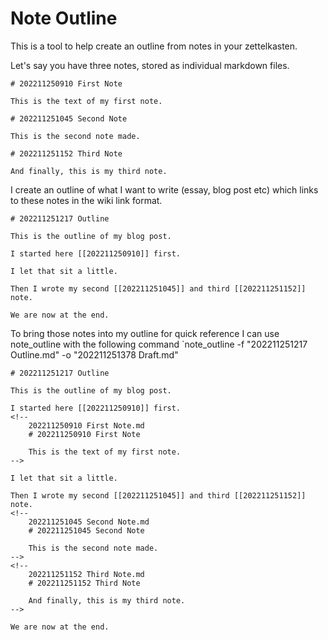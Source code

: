 # Note Outline

This is a tool to help create an outline from notes in your zettelkasten. 

Let's say you have three notes, stored as individual markdown files.

```202211250910 First Note.md
# 202211250910 First Note

This is the text of my first note.
```

```202211251045 Second Note.md
# 202211251045 Second Note

This is the second note made.
```

```202211251152 Third Note.md
# 202211251152 Third Note

And finally, this is my third note.
```

I create an outline of what I want to write (essay, blog post etc) which links to these notes in the wiki link format.

```202211251217 Outline.md
# 202211251217 Outline

This is the outline of my blog post.

I started here [[202211250910]] first.

I let that sit a little.

Then I wrote my second [[202211251045]] and third [[202211251152]] note.

We are now at the end.
```

To bring those notes into my outline for quick reference I can use note_outline with the following command `note_outline -f "202211251217 Outline.md" -o "202211251378 Draft.md"

```202211251378 Draft.md
# 202211251217 Outline

This is the outline of my blog post.

I started here [[202211250910]] first.
<!--
    202211250910 First Note.md
    # 202211250910 First Note
    
    This is the text of my first note.    
-->

I let that sit a little.

Then I wrote my second [[202211251045]] and third [[202211251152]] note.
<!--
    202211251045 Second Note.md
    # 202211251045 Second Note
    
    This is the second note made.    
-->
<!--
    202211251152 Third Note.md
    # 202211251152 Third Note
    
    And finally, this is my third note.    
-->

We are now at the end.
```